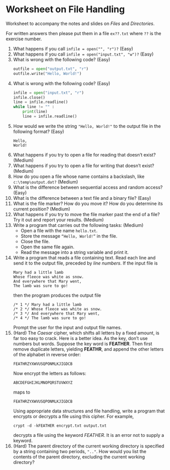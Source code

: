 # Worksheet on File Handling

Worksheet to accompany the notes and slides on *Files* and *Directories*.

For written answers then please put them in a file `ex??.txt` where `??` is the exercise number.

1. What happens if you call `infile = open("", "r")?` (Easy)
2. What happens if you call `infile = open("input.txt", "w")?` (Easy)
3. What is wrong with the following code? (Easy)
   ```python
   outfile = open("output.txt", "r") 
   outfile.write("Hello, World!")
   ```
4. What is wrong with the following code? (Easy)
   ```python
   infile = open("input.txt", "r") 
   infile.close() 
   line = infile.readline() 
   while line != "" :
	   print(line) 
	   line = infile.readline()
   ```
5. How would we write the string `"Hello, World!"` to the output file in the following format? (Easy)
   ```
   Hello, 
   World!
   ```
6. What happens if you try to open a file for reading that doesn’t exist? (Medium)
7. What happens if you try to open a file for writing that doesn’t exist? (Medium)
8. How do you open a file whose name contains a backslash, like `c:\temp\output.dat?` (Medium)
9. What is the difference between sequential access and random access? (Easy)
10. What is the difference between a text file and a binary file? (Easy)
11. What is the file marker? How do you move it? How do you determine its current position? (Medium)
12. What happens if you try to move the file marker past the end of a file? Try it out and report your results. (Medium)
13. Write a program that carries out the following tasks: (Medium)
    - Open a file with the name `hello.txt`. 
    - Store the message `“Hello, World!”` in the file. 
    - Close the file. 
    - Open the same file again. 
    - Read the message into a string variable and print it.
14. Write a program that reads a file containing text. Read each line and send it to the output file, preceded by *line numbers*. 
    If the input file is
    ```
    Mary had a little lamb 
    Whose fleece was white as snow. 
    And everywhere that Mary went, 
    The lamb was sure to go!
    ``` 
    then the program produces the output file
    ```
    /* 1 */ Mary had a little lamb 
    /* 2 */ Whose fleece was white as snow. 
    /* 3 */ And everywhere that Mary went, 
    /* 4 */ The lamb was sure to go!
    ```
    Prompt the user for the input and output file names.
15. (Hard) The *Caesar* cipher, which shifts all letters by a fixed amount, is far too easy to crack. Here is a better idea. As the key, don’t use numbers but words. 
    Suppose the key word is **FEATHER**. Then first remove duplicate letters, yielding **FEATHR**, and append the other letters of the alphabet in reverse order:
    ```
    FEATHRZYXWVUSQPONMLKJIGDCB
    ```
    Now encrypt the letters as follows:
    ```
    ABCDEFGHIJKLMNOPQRSTUVWXYZ
    ```
    maps to
    ```
    FEATHRZYXWVUSQPONMLKJIGDCB
    ```
 	Using appropriate data structures and file handling, write a program that encrypts or decrypts a file using this cipher. For example,
    ```
    crypt -d -kFEATHER encrypt.txt output.txt 
    ```
    decrypts a file using the keyword *FEATHER*. It is an error not to supply a keyword.
16. (Hard) The parent directory of the current working directory is specified by a string containing two periods, `".."`. 
    How would you list the contents of the parent directory, excluding the current working directory? 


